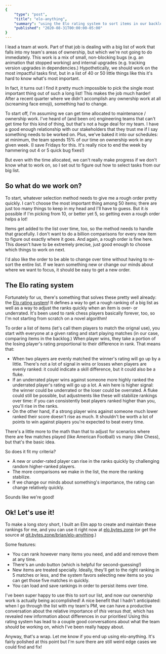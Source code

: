```yaml
---
{
    "type": "post",
    "title": "elo-anything",
    "summary": "using the Elo rating system to sort items in our backlog.",
    "published": "2020-08-31T00:00:00-05:00"
}
---
```


I lead a team at work.
Part of that job is dealing with a big list of work that falls into my team's areas of ownership, but which we're not going to do immediately.
This work is a mix of small, non-blocking bugs (e.g. an animation that stopped working) and internal upgrades (e.g. tracking version upgrades in dependencies.)
Hypothetically, we should work on the most impactful tasks first, but in a list of 40 or 50 little things like this it's hard to know what's most important.

In fact, it turns out I find it pretty much impossible to pick the single most important thing out of such a long list!
This makes the job much harder!
After a recent quarter where we didn't accomplish any ownership work at all (screaming face emoji), something had to change.

To start off, I'm assuming we can get time allocated to maintenance / ownership work.
I've heard of (and been on) engineering teams that can't get time for this kind of thing, but that's not a huge deal for my team.
I have a good enough relationship with our stakeholders that they trust me if I say something needs to be worked on.
Plus, we've baked it into our schedules: at minimum, the team spends 15% of our time on ownership work in any given week.
(I save Fridays for this.
It's really nice to end the week by hammering out 4 or 5 quick bug fixes!)

But even with the time allocated, we can't really make progress if we don't know what to work on, so I set out to figure out how to select tasks from our big list.

## So what do we work on?

To start, whatever selection method needs to give me a rough order pretty quickly.
I can't choose the most important thing among 50 items; there are just too many things to keep in my head and I'll have to guess.
But it *is* possible if I'm picking from 10, or better yet 5, so getting even a rough order helps a lot!

Items get added to the list over time, too, so the method needs to handle that gracefully.
I don't want to do a billion comparisons for every new item to figure out exactly where it goes.
And again, a rough order is fine here.
This doesn't have to be extremely precise, just good enough to choose which things to work on next.

I'd also like the order to be able to change over time without having to re-sort the entire list.
If we learn something new or change our minds about where we want to focus, it should be easy to get a new order.

## The Elo rating system

Fortunately for us, there's something that solves these pretty well already: the [Elo rating system](https://en.wikipedia.org/wiki/Elo_rating_system)!
It defines a way to get a rough ranking of a big list as well as a way to adjust the ranks quickly when an item is over- or underrated.
It's been used to rank chess players basically forever, too, so I'm not starting from scratch on a novel algorithm!

To order a list of items (let's call them players to match the orignal use), you start with everyone at a given rating and start playing matches (in our case, comparing items in the backlog.)
When player wins, they take a portion of the losing player's rating proportional to their difference in rank.
That means that:

- When two players are evenly matched the winner's rating will go up by a little. There's not a lot of signal in wins or losses when players are evenly ranked: it could indicate a skill difference, but it could also be a fluke.
- If an underrated player wins against someone more highly ranked the underrated player's rating will go up a lot. A win here is higher signal: the winner could be underrated or the loser could be overrated. A fluke could still be possible, but adjustments like these will stabilize rankings over time: if you can consistently beat players ranked higher than you, you'll rise in the ranks.
- On the other hand, if a strong player wins against someone much lower ranked their score doesn't rise as much. It shouldn't be worth a lot of points to win against players you're expected to beat every time.

There's a little more to the math than that to adjust for scenarios where there are few matches played (like American Football) vs many (like Chess), but that's the basic idea.

So does it fit my criteria?

- A new or under-rated player can rise in the ranks quickly by challenging random higher-ranked players.
- The more comparisons we make in the list, the more the ranking stabilize.
- If we change our minds about something's importance, the rating can change relatively quickly.

Sounds like we're good!

## Ok! Let's use it!

To make a long story short, I built an Elm app to create and maintain these rankings for me, and you can use it right now at [elo.bytes.zone](https://elo.bytes.zone) (or get the source at [git.bytes.zone/brian/elo-anything](https://git.bytes.zone/brian/elo-anything).)

Some features:

- You can rank however many items you need, and add and remove them at any time.
- There's an undo button (which is helpful for second-guessing!)
- New items are treated specially. Ideally, they'll get to the right ranking in 5 matches or less, and the system favors selecting new items so you can get those five matches in quickly.
- You can load and save rankings in order to persist items over time.

I've been super happy to use this to sort our list, and now our ownership work is actually being accomplished!
A nice benefit that I hadn't anticipated: when I go through the list with my team's PM, we can have a productive conversation about the relative importance of *this* versus *that*, which has revealed new information about differences in our priorities!
Using this rating system has lead to a couple good conversations about what the team *should* be working on, which I've been really happy about.

Anyway, that's a wrap.
Let me know if you end up using elo-anything.
It's fairly polished at this point but I'm sure there are still weird edge cases we could find and fix!
